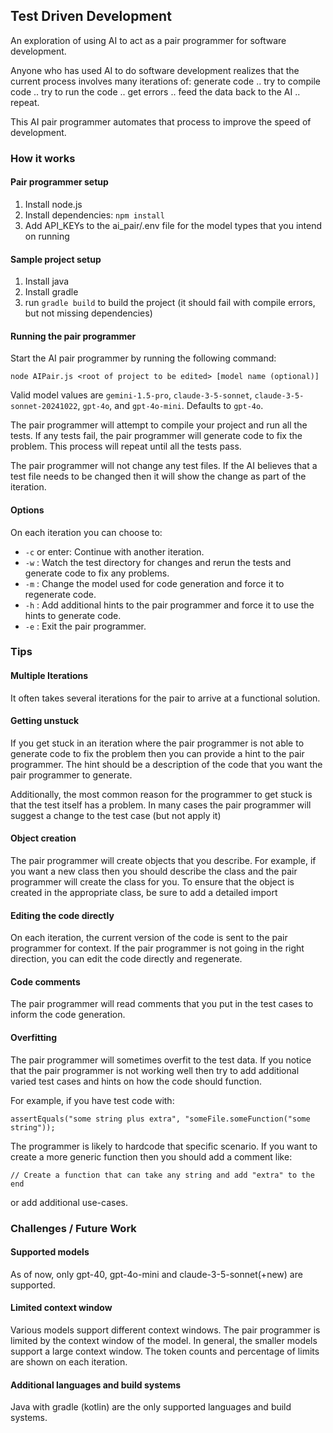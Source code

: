 ## Test Driven Development

An exploration of using AI to act as a pair programmer for software development. 

Anyone who has used AI to do software development realizes that the current process involves many iterations of: generate code .. try to compile code .. try to run the code .. get errors .. feed the data back to the AI .. repeat. 

This AI pair programmer automates that process to improve the speed of development. 

### How it works

#### Pair programmer setup

1. Install node.js
2. Install dependencies: `npm install`
3. Add API_KEYs to the ai_pair/.env file for the model types that you intend on running

#### Sample project setup

1. Install java
2. Install gradle
3. run `gradle build` to build the project (it should fail with compile errors, but not missing dependencies)

#### Running the pair programmer

Start the AI pair programmer by running the following command:
```
node AIPair.js <root of project to be edited> [model name (optional)]
```

Valid model values are `gemini-1.5-pro`, `claude-3-5-sonnet`, `claude-3-5-sonnet-20241022`, `gpt-4o`, and `gpt-4o-mini`. Defaults to `gpt-4o`.

The pair programmer will attempt to compile your project and run all the tests. If any tests fail, the pair programmer will generate code to fix the problem. This process will repeat until all the tests pass.

The pair programmer will not change any test files. If the AI believes that a test file needs to be changed then it will show the change as part of the iteration. 

#### Options

On each iteration you can choose to:
- `-c` or enter: Continue with another iteration.
- `-w` : Watch the test directory for changes and rerun the tests and generate code to fix any problems.
- `-m` : Change the model used for code generation and force it to regenerate code. 
- `-h` : Add additional hints to the pair programmer and force it to use the hints to generate code.
- `-e` : Exit the pair programmer.

### Tips
#### Multiple Iterations
It often takes several iterations for the pair to arrive at a functional solution. 

#### Getting unstuck
If you get stuck in an iteration where the pair programmer is not able to generate code to fix the problem then you can provide a hint to the pair programmer. The hint should be a description of the code that you want the pair programmer to generate.

Additionally, the most common reason for the programmer to get stuck is that the test itself
has a problem. In many cases the pair programmer will suggest a change to the test case (but not apply it)

#### Object creation
The pair programmer will create objects that you describe. For example, if you want a new class then you should describe the class and the pair programmer will create the class for you. To ensure that the object is created in the appropriate class, be sure to add a detailed import

#### Editing the code directly
On each iteration, the current version of the code is sent to the pair programmer for context. If the pair programmer is not going in the right direction, you can edit the code directly and regenerate. 

#### Code comments
The pair programmer will read comments that you put in the test cases to inform the code
generation. 

#### Overfitting
The pair programmer will sometimes overfit to the test data. If you notice that the pair programmer is not working well then try to add additional varied test cases and hints on how the code should function. 

For example, if you have test code with:
```
assertEquals("some string plus extra", "someFile.someFunction("some string"));
```

The programmer is likely to hardcode that specific scenario. If you want to create a more generic function
then you should add a comment like:
```
// Create a function that can take any string and add "extra" to the end
```
or add additional use-cases. 

### Challenges / Future Work

#### Supported models
As of now, only gpt-40, gpt-4o-mini and claude-3-5-sonnet(+new) are supported. 

#### Limited context window

Various models support different context windows. The pair programmer is limited by the context window of the model. In general, the smaller models support a large context window. The token counts and percentage of limits are shown on each iteration. 

#### Additional languages and build systems

Java with gradle (kotlin) are the only supported languages and build systems. 

